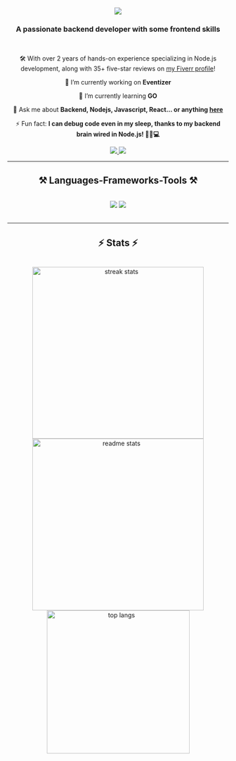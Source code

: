 <h1 align="center">
    <img src="https://readme-typing-svg.herokuapp.com/?font=Righteous&color=417E38&size=35&center=true&vCenter=true&width=550&height=80&duration=4000&lines=Hi+There!+👋;+I'm+Faiyaz+Rahman!;" />
</h1>

<h3 align="center">A passionate backend developer with some frontend skills</h3>

<br/>

<div align="center">

🛠️ With over 2 years of hands-on experience specializing in Node.js development, along with 35+ five-star reviews on [my Fiverr profile](https://www.fiverr.com/stewdesign)!

🔭 I’m currently working on **Eventizer**

🌱 I’m currently learning **GO**

💬 Ask me about **Backend, Nodejs, Javascript, React... or anything [here](https://github.com/faiyaz032/faiyaz032/issues)**

⚡ Fun fact: **I can debug code even in my sleep, thanks to my backend brain wired in Node.js! 🦸‍♂️💻**

 </div>

 <div align="center"> 
  <a href="mailto:faiyazrahman03@gmail.com">
    <img src="https://img.shields.io/badge/Gmail-333333?style=for-the-badge&logo=gmail&logoColor=red" />
  </a>
  <a href="https://www.linkedin.com/in/faiyaz-rahman/" target="_blank">
    <img src="https://img.shields.io/badge/LinkedIn-0077B5?style=for-the-badge&logo=linkedin&logoColor=white" target="_blank" />
  </a>
</div>

 <hr/>
 
<h2 align="center">⚒️ Languages-Frameworks-Tools ⚒️</h2>
<br/>
<div align="center">
    <img src="https://skillicons.dev/icons?i=nodejs,express,mongodb,postgresql,mysql,redis,react,typescript" />
    <img src="https://skillicons.dev/icons?i=docker,grafana,prometheus,jest,git,github,aws,postman" /><br>
</div>

<br/>
<hr/>
<h2 align="center">⚡ Stats ⚡</h2>
<br>
<div align=center>
  <img width=390 src="https://github-readme-streak-stats-salesp07.vercel.app/?user=faiyaz032&count_private=true&theme=merko&border_radius=10" alt="streak stats"/>
  <img width=390 src="https://github-readme-stats-salesp07.vercel.app/api?username=faiyaz032&count_private=true&show_icons=true&theme=merko&rank_icon=github&border_radius=10" alt="readme stats" />
  <br/>
  <img width=325 align="center" src="https://github-readme-stats-salesp07.vercel.app/api/top-langs/?username=faiyaz032&hide=HTML&langs_count=8&layout=compact&theme=merko&border_radius=10&size_weight=0.5&count_weight=0.5&exclude_repo=github-readme-stats" alt="top langs" />
</div>
